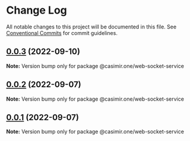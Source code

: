 # Change Log

All notable changes to this project will be documented in this file.
See [Conventional Commits](https://conventionalcommits.org) for commit guidelines.

## [0.0.3](https://github.com/DEIPworld/casimir-frontend/compare/v0.0.2...v0.0.3) (2022-09-10)

**Note:** Version bump only for package @casimir.one/web-socket-service





## [0.0.2](https://github.com/DEIPworld/casimir-frontend/compare/v1.394.0...v0.0.2) (2022-09-07)

**Note:** Version bump only for package @casimir.one/web-socket-service





## [0.0.1](https://github.com/DEIPworld/casimir-frontend/compare/v1.394.0...v0.0.1) (2022-09-07)

**Note:** Version bump only for package @casimir.one/web-socket-service
